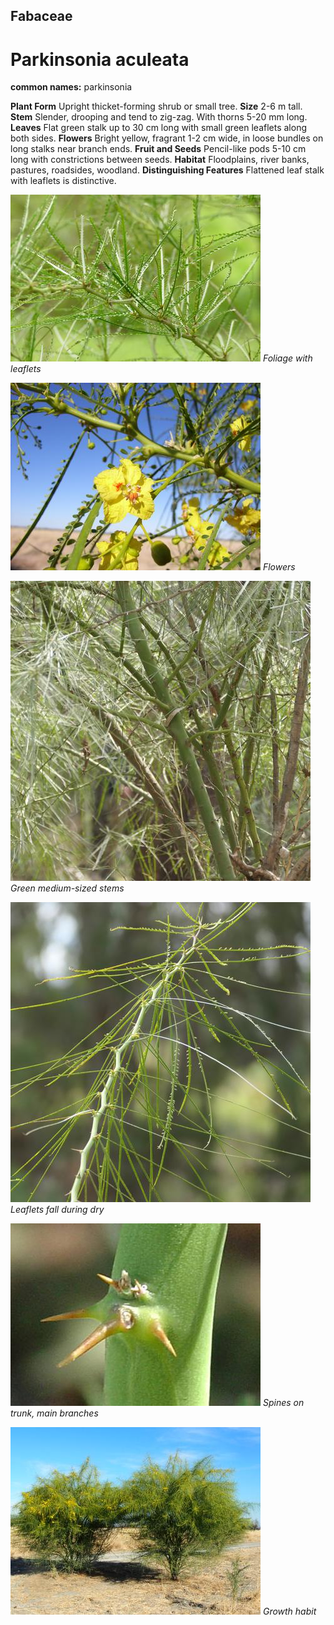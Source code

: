 ## Fabaceae
# Parkinsonia aculeata
**common names:** parkinsonia

**Plant Form** Upright thicket-forming shrub or small tree. **Size** 2-6 m tall. **Stem** Slender, drooping and tend to zig-zag. With thorns 5-20 mm long. **Leaves** Flat green stalk up to 30 cm long with small green leaflets along both sides. **Flowers** Bright yellow, fragrant 1-2 cm wide, in loose bundles on long stalks near branch ends. **Fruit and Seeds** Pencil-like pods 5-10 cm long with constrictions between seeds. **Habitat** Floodplains, river banks, pastures, roadsides, woodland. **Distinguishing Features** Flattened leaf stalk with leaflets is distinctive.


![Foliage with leaflets](9699_P6930684.jpg)
 *Foliage with leaflets* 

![Flowers](57719_alroyparkiflower1.jpg)
 *Flowers* 

![Green medium-sized stems](108068_P1300069.jpg)
 *Green medium-sized stems* 

![Leaflets fall during dry](108108_P1300107.jpg)
 *Leaflets fall during dry* 

![Spines on trunk, main branches](57779_Parki_Thorns-Nathan_March_7.jpg)
 *Spines on trunk, main branches* 

![Growth habit](57734_2015_08_11_Parkinsonia_Buchanan_Downs_NT_Portion_2725_Tahnee_Thompson_44.jpg)
 *Growth habit* 

